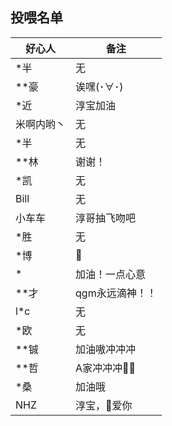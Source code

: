 ## 投喂名单
| 好心人     | 备注            |
| ---------- | --------------- |
| *半        | 无              |
| **豪       | 诶嘿(･∀･)       |
| *近        | 淳宝加油        |
| 米啊内哟丶 | 无              |
| *半        | 无              |
| **林       | 谢谢！          |
| *凯        | 无              |
| Bill       | 无              |
| 小车车     | 淳哥抽飞吻吧    |
| *胜        | 无              |
| *博        | 🐸               |
| *          | 加油！一点心意  |
| **才       | qgm永远滴神！！ |
| l*c        | 无              |
| *欧        | 无              |
| **铖       | 加油嗷冲冲冲    |
| **哲       | A家冲冲冲👴🏾     |
| *桑        | 加油哦          |
| NHZ        | 淳宝，👩爱你     |